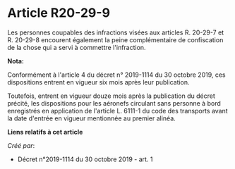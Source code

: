 # Article R20-29-9

Les personnes coupables des infractions visées aux articles R. 20-29-7 et R. 20-29-8 encourent également la peine
complémentaire de confiscation de la chose qui a servi à commettre l'infraction.

**Nota:**

Conformément à l'article 4 du décret n° 2019-1114 du 30 octobre 2019, ces dispositions entrent en vigueur six mois après leur
publication.

Toutefois, entrent en vigueur douze mois après la publication du décret précité, les dispositions pour les aéronefs circulant
sans personne à bord enregistrés en application de l'article L. 6111-1 du code des transports avant la date d'entrée en
vigueur mentionnée au premier alinéa.

**Liens relatifs à cet article**

_Créé par_:

  - Décret n°2019-1114 du 30 octobre 2019 - art. 1

